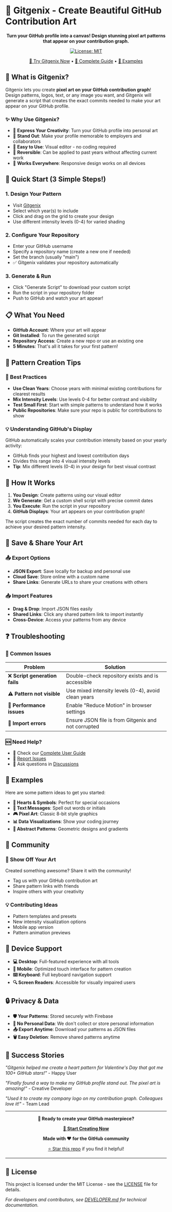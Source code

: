 # 🎨 Gitgenix - Create Beautiful GitHub Contribution Art

<div align="center">

**Turn your GitHub profile into a canvas! Design stunning pixel art patterns that appear on your contribution graph.**

[![License: MIT](https://img.shields.io/badge/License-MIT-yellow.svg)](./LICENSE)

[🚀 Try Gitgenix Now](https://Gitgenix-github-art.netlify.app/) • [📖 Complete Guide](./app/guide) • [🎯 Examples](#examples)

</div>

## 🎯 What is Gitgenix?

Gitgenix lets you create **pixel art on your GitHub contribution graph**! Design patterns, logos, text, or any image you want, and Gitgenix will generate a script that creates the exact commits needed to make your art appear on your GitHub profile.

### ✨ **Why Use Gitgenix?**

- 🎨 **Express Your Creativity**: Turn your GitHub profile into personal art
- 🚀 **Stand Out**: Make your profile memorable to employers and collaborators
- 🎯 **Easy to Use**: Visual editor - no coding required
- 🔄 **Reversible**: Can be applied to past years without affecting current work
- 📱 **Works Everywhere**: Responsive design works on all devices

## 🚀 Quick Start (3 Simple Steps!)

### 1. **Design Your Pattern**

- Visit [Gitgenix](https://Gitgenix-github-art.netlify.app/)
- Select which year(s) to include
- Click and drag on the grid to create your design
- Use different intensity levels (0-4) for varied shading

### 2. **Configure Your Repository**

- Enter your GitHub username
- Specify a repository name (create a new one if needed)
- Set the branch (usually "main")
- ✅ Gitgenix validates your repository automatically

### 3. **Generate & Run**

- Click "Generate Script" to download your custom script
- Run the script in your repository folder
- Push to GitHub and watch your art appear!

## 📋 What You Need

- **GitHub Account**: Where your art will appear
- **Git Installed**: To run the generated script
- **Repository Access**: Create a new repo or use an existing one
- **5 Minutes**: That's all it takes for your first pattern!

## 🎨 Pattern Creation Tips

### **🌟 Best Practices**

- **Use Clean Years**: Choose years with minimal existing contributions for clearest results
- **Mix Intensity Levels**: Use levels 0-4 for better contrast and visibility
- **Test Small First**: Start with simple patterns to understand how it works
- **Public Repositories**: Make sure your repo is public for contributions to show

### **💡 Understanding GitHub's Display**

GitHub automatically scales your contribution intensity based on your yearly activity:

- GitHub finds your highest and lowest contribution days
- Divides this range into 4 visual intensity levels
- **Tip**: Mix different levels (0-4) in your design for best visual contrast

## 🔧 How It Works

1. **You Design**: Create patterns using our visual editor
2. **We Generate**: Get a custom shell script with precise commit dates
3. **You Execute**: Run the script in your repository
4. **GitHub Displays**: Your art appears on your contribution graph!

The script creates the exact number of commits needed for each day to achieve your desired pattern intensity.

## 💾 Save & Share Your Art

### **📤 Export Options**

- **JSON Export**: Save locally for backup and personal use
- **Cloud Save**: Store online with a custom name
- **Share Links**: Generate URLs to share your creations with others

### **📥 Import Features**

- **Drag & Drop**: Import JSON files easily
- **Shared Links**: Click any shared pattern link to import instantly
- **Cross-Device**: Access your patterns from any device

## ❓ Troubleshooting

### **🚨 Common Issues**

| Problem                        | Solution                                            |
| ------------------------------ | --------------------------------------------------- |
| ❌ **Script generation fails** | Double-check repository exists and is accessible    |
| ⚠️ **Pattern not visible**     | Use mixed intensity levels (0-4), avoid clean years |
| 🐌 **Performance issues**      | Enable "Reduce Motion" in browser settings          |
| 📁 **Import errors**           | Ensure JSON file is from Gitgenix and not corrupted |

### **🆘 Need Help?**

- 📖 Check our [Complete User Guide](./app/guide)
- 🐛 [Report Issues](https://github.com/yourusername/gitgenix/issues)
- 💬 Ask questions in [Discussions](https://github.com/yourusername/gitgenix/discussions)

## 🎯 Examples

Here are some pattern ideas to get you started:

- **💝 Hearts & Symbols**: Perfect for special occasions
- **📝 Text Messages**: Spell out words or initials
- **🎮 Pixel Art**: Classic 8-bit style graphics
- **📊 Data Visualizations**: Show your coding journey
- **🎨 Abstract Patterns**: Geometric designs and gradients

## 🤝 Community

### **🌟 Show Off Your Art**

Created something awesome? Share it with the community!

- Tag us with your GitHub contribution art
- Share pattern links with friends
- Inspire others with your creativity

### **💡 Contributing Ideas**

- Pattern templates and presets
- New intensity visualization options
- Mobile app version
- Pattern animation previews

## 📱 Device Support

- **💻 Desktop**: Full-featured experience with all tools
- **📱 Mobile**: Optimized touch interface for pattern creation
- **⌨️ Keyboard**: Full keyboard navigation support
- **🔍 Screen Readers**: Accessible for visually impaired users

## 🔒 Privacy & Data

- **🛡️ Your Patterns**: Stored securely with Firebase
- **🔐 No Personal Data**: We don't collect or store personal information
- **📤 Export Anytime**: Download your patterns as JSON files
- **🗑️ Easy Deletion**: Remove shared patterns anytime

## 🎉 Success Stories

_"Gitgenix helped me create a heart pattern for Valentine's Day that got me 100+ GitHub stars!"_ - Happy User

_"Finally found a way to make my GitHub profile stand out. The pixel art is amazing!"_ - Creative Developer

_"Used it to create my company logo on my contribution graph. Colleagues love it!"_ - Team Lead

---

<div align="center">

**🌟 Ready to create your GitHub masterpiece?**

[🚀 **Start Creating Now**](https://Gitgenix-github-art.netlify.app/)

**Made with ❤️ for the GitHub community**

[⭐ Star this repo](https://github.com/yourusername/gitgenix) if you find it helpful!

</div>

---

## 📄 License

This project is licensed under the MIT License - see the [LICENSE](./LICENSE) file for details.

_For developers and contributors, see [DEVELOPER.md](./DEVELOPER.md) for technical documentation._
